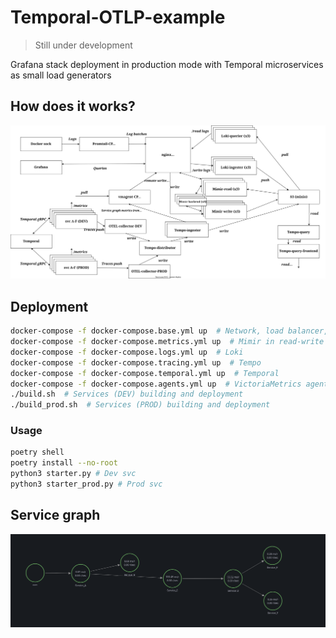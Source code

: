 # Temporal-OTLP-example

> Still under development

Grafana stack deployment in production mode with Temporal microservices as small load generators


## How does it works?

![](img/schema.svg)



## Deployment

```bash
docker-compose -f docker-compose.base.yml up  # Network, load balancer, S3 storage, grafana
docker-compose -f docker-compose.metrics.yml up  # Mimir in read-write mode
docker-compose -f docker-compose.logs.yml up  # Loki
docker-compose -f docker-compose.tracing.yml up  # Tempo
docker-compose -f docker-compose.temporal.yml up  # Temporal
docker-compose -f docker-compose.agents.yml up  # VictoriaMetrics agents, promtail, OTEL collectors
./build.sh  # Services (DEV) building and deployment
./build_prod.sh  # Services (PROD) building and deployment
```

### Usage
```bash
poetry shell
poetry install --no-root
python3 starter.py # Dev svc
python3 starter_prod.py # Prod svc
```

## Service graph

![sg](img/good_sg.png)
